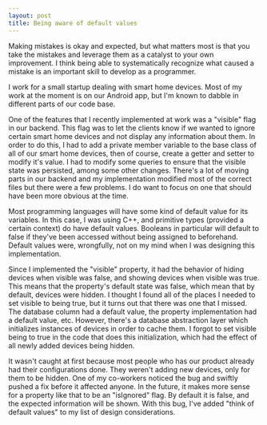 ```yaml
---
layout: post
title: Being aware of default values
---
```

Making mistakes is okay and expected, but what matters most is that you take the mistakes and leverage them as a catalyst to your own improvement. I think being able to systematically recognize what caused a mistake is an important skill to develop as a programmer. 

I work for a small startup dealing with smart home devices. Most of my work at the moment is on our Android app, but I'm known to dabble in different parts of our code base.

One of the features that I recently implemented at work was a "visible" flag in our backend. This flag was to let the clients know if we wanted to ignore certain smart home devices and not display any information about them. In order to do this, I had to add a private member variable to the base class of all of our smart home devices, then of course, create a getter and setter to modify it's value. I had to modify some queries to ensure that the visible state was persisted, among some other changes. There's a lot of moving parts in our backend and my implementation modified most of the correct files but there were a few problems. I do want to focus on one that should have been more obvious at the time.

Most programming languages will have some kind of default value for its variables. In this case, I was using C++, and primitive types (provided a certain context) do have default values. Booleans in particular will default to false if they've been accessed without being assigned to beforehand. Default values were, wrongfully, not on my mind when I was designing this implementation.

Since I implemented the "visible" property, it had the behavior of hiding devices when visible was false, and showing devices when visible was true. This means that the property's default state was false, which mean that by default, devices were hidden. I thought I found all of the places I needed to set visible to being true, but it turns out that there was one that I missed. The database column had a default value, the property implementation had a default value, etc. However, there's a database abstraction layer which initializes instances of devices in order to cache them. I forgot to set visible being to true in the code that does this initialization, which had the effect of all newly added devices being hidden.

It wasn't caught at first because most people who has our product already had their configurations done. They weren't adding new devices, only for them to be hidden. One of my co-workers noticed the bug and swiftly pushed a fix before it affected anyone. In the future, it makes more sense for a property like that to be an "isIgnored" flag. By default it is false, and the expected information will be shown. With this bug, I've added "think of default values" to my list of design considerations.
